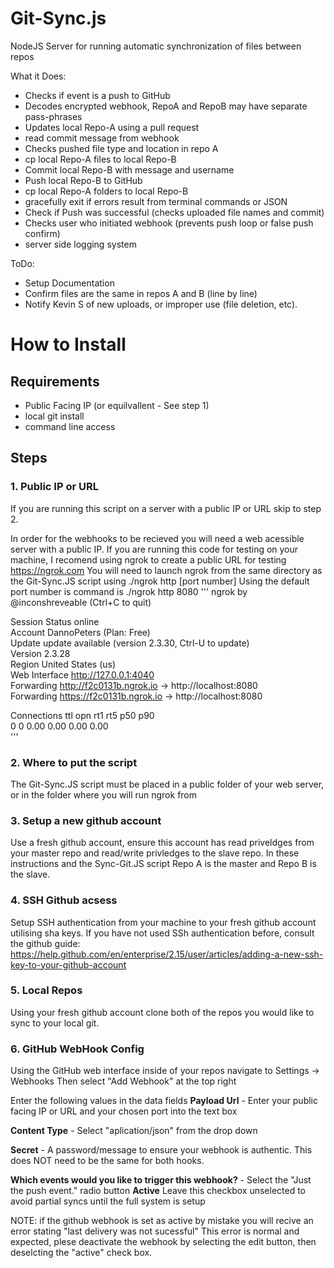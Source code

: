 # Git-Sync.js
NodeJS Server for running automatic synchronization of files between repos

What it Does:
- Checks if event is a push to GitHub
- Decodes encrypted webhook, RepoA and RepoB may have separate pass-phrases
- Updates local Repo-A using a pull request
- read commit message from webhook
- Checks pushed file type and location in repo A
- cp local Repo-A files to local Repo-B
- Commit local Repo-B with message and username
- Push local Repo-B to GitHub
- cp local Repo-A folders to local Repo-B
- gracefully exit if errors result from terminal commands or JSON
- Check if Push was successful (checks uploaded file names and commit)
- Checks user who initiated webhook (prevents push loop or false push confirm)
- server side logging system



ToDo:
- Setup Documentation
- Confirm files are the same in repos A and B (line by line)
- Notify Kevin S of new uploads, or improper use (file deletion, etc).


# How to Install
## Requirements
  - Public Facing IP (or equilvallent - See step 1)
  - local git install
  - command line access
  
## Steps
### 1. Public IP or URL
  If you are running this script on a server with a public IP or URL skip to step 2.

  In order for the webhooks to be recieved you will need a web acessible server with a public IP.
    If you are running this code for testing on your machine, I recomend using ngrok to create a public URL for testing
      https://ngrok.com
    You will need to launch ngrok from the same directory as the Git-Sync.JS script using ./ngrok http [port number]
    Using the default port number is command is ./ngrok http 8080
    '''
    ngrok by @inconshreveable                                                                                                      (Ctrl+C to quit)
                                                                                                                                               
Session Status                online                                                                                                           
Account                       DannoPeters (Plan: Free)                                                                                         
Update                        update available (version 2.3.30, Ctrl-U to update)                                                              
Version                       2.3.28                                                                                                           
Region                        United States (us)                                                                                               
Web Interface                 http://127.0.0.1:4040                                                                                            
Forwarding                    http://f2c0131b.ngrok.io -> http://localhost:8080                                                                
Forwarding                    https://f2c0131b.ngrok.io -> http://localhost:8080                                                               
                                                                                                                                               
Connections                   ttl     opn     rt1     rt5     p50     p90                                                                      
                              0       0       0.00    0.00    0.00    0.00    
                              '''
  
 ### 2. Where to put the script
 The Git-Sync.JS script must be placed in a public folder of your web server, or in the folder where you will run ngrok from
 
 ### 3. Setup a new github account
 Use a fresh github account, ensure this account has read priveldges from your master repo and read/write privledges to the slave repo. In these instructions and the Sync-Git.JS script Repo A is the master and Repo B is the slave.
 
 ### 4. SSH Github acsess
 Setup SSH authentication from your machine to your fresh github account utilising sha keys. If you have not used SSh authentication before, consult the github guide: https://help.github.com/en/enterprise/2.15/user/articles/adding-a-new-ssh-key-to-your-github-account
 
 ### 5. Local Repos
  Using your fresh github account clone both of the repos you would like to sync to your local git. 
  
 ### 6. GitHub WebHook Config
 Using the GitHub web interface inside of your repos navigate to Settings -> Webhooks
 Then select "Add Webhook" at the top right
 
 Enter the following values in the data fields
  **Payload Url** - Enter your public facing IP or URL and your chosen port into the text box

   **Content Type** - Select "aplication/json" from the drop down
   
   **Secret** - A password/message to ensure your webhook is authentic. This does NOT need to be the same for both hooks.

   **Which events would you like to trigger this webhook?** - Select the "Just the push event." radio button
   **Active** Leave this checkbox unselected to avoid partial syncs until the full system is setup
   
   NOTE: if the github webhook is set as active by mistake you will recive an error stating "last delivery was not sucessful" This error is normal and expected, plese deactivate the webhook by selecting the edit button, then deselcting the "active" check box. 
   
   
    
